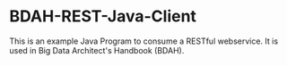 # BDAH-REST-Java-Client
This is an example Java Program to consume a RESTful webservice. It is used in Big Data Architect's Handbook (BDAH).
